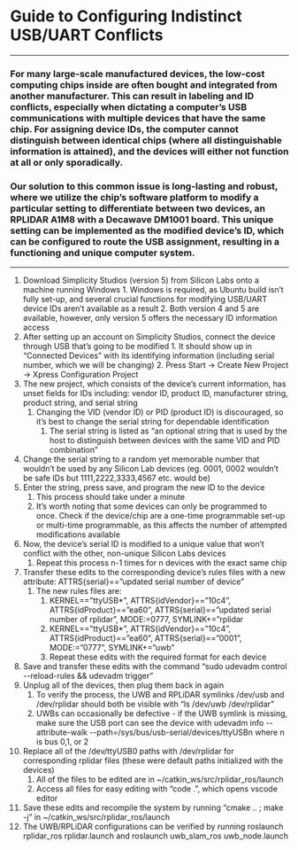 # Guide to Configuring Indistinct USB/UART Conflicts
---
### For many large-scale manufactured devices, the low-cost computing chips inside are often bought and integrated from another manufacturer. This can result in labeling and ID conflicts, especially when dictating a computer’s USB communications with multiple devices that have the same chip. For assigning device IDs, the computer cannot distinguish between identical chips (where all distinguishable information is attained), and the devices will either not function at all or only sporadically.

### Our solution to this common issue is long-lasting and robust, where we utilize the chip’s software platform to modify a particular setting to differentiate between two devices, an RPLIDAR A1M8 with a Decawave DM1001 board. This unique setting can be implemented as the modified device’s ID, which can be configured to route the USB assignment, resulting in a functioning and unique computer system.
---
1. Download Simplicity Studios (version 5) from Silicon Labs onto a machine running Windows
        1. Windows is required, as Ubuntu build isn’t fully set-up, and several crucial functions for modifying USB/UART device IDs aren’t available as a result
        2. Both version 4 and 5 are available, however, only version 5 offers the necessary ID information access 
2. After setting up an account on Simplicity Studios, connect the device through USB that’s going to be modified
        1. It should show up in “Connected Devices” with its identifying information (including serial number, which we will be changing)
        2. Press Start -> Create New Project -> Xpress Configuration Project
3. The new project, which consists of the device’s current information, has unset fields for IDs including: vendor ID, product ID, manufacturer string, product string, and serial string
    1. Changing the VID (vendor ID) or PID (product ID) is discouraged, so it’s best to change the serial string for dependable identification
        1. The serial string is listed as “an optional string that is used by the host to distinguish between devices with the same VID and PID combination”
4. Change the serial string to a random yet memorable number that wouldn’t be used by any Silicon Lab devices (eg. 0001, 0002 wouldn’t be safe IDs but 1111,2222,3333,4567 etc. would be)
5. Enter the string, press save, and program the new ID to the device
    1. This process should take under a minute
    2. It’s worth noting that some devices can only be programmed to once. Check if the device/chip are a one-time programmable set-up or multi-time programmable, as this affects the number of attempted modifications available
6. Now, the device’s serial ID is modified to a unique value that won’t conflict with the other, non-unique Silicon Labs devices
    1. Repeat this process n-1 times for n devices with the exact same chip
7. Transfer these edits to the corresponding device’s rules files with a new attribute: ATTRS{serial}==”updated serial number of device”
    1. The new rules files are:
        1. KERNEL==”ttyUSB*”, ATTRS{idVendor}==”10c4”, ATTRS{idProduct}==”ea60”, ATTRS{serial}==”updated serial number of rplidar”, MODE:=0777, SYMLINK+=”rplidar
        2. KERNEL==”ttyUSB*”, ATTRS{idVendor}==”10c4”, ATTRS{idProduct}==”ea60”, ATTRS{serial}==”0001”, MODE:=”0777”, SYMLINK+=”uwb”
        3. Repeat these edits with the required format for each device
8. Save and transfer these edits with the command “sudo udevadm control --reload-rules && udevadm trigger”
9. Unplug all of the devices, then plug them back in again
    1. To verify the process, the UWB and RPLiDAR symlinks /dev/usb and /dev/rplidar should both be visible with “ls /dev/uwb /dev/rplidar”
    2. UWBs can occasionally be defective - if the UWB symlink is missing, make sure the USB port can see the device with udevadm info --attribute-walk --path=/sys/bus/usb-serial/devices/ttyUSBn where n is bus 0,1, or 2
10. Replace all of the /dev/ttyUSB0 paths with /dev/rplidar for corresponding rplidar files (these were default paths initialized with the devices)
    1. All of the files to be edited are in ~/catkin_ws/src/rplidar_ros/launch
    2. Access all files for easy editing with “code .”, which opens vscode editor
11. Save these edits and recompile the system by running “cmake .. ; make -j” in ~/catkin_ws/src/rplidar_ros/launch
12. The UWB/RPLiDAR configurations can be verified by running roslaunch rplidar_ros rplidar.launch and roslaunch uwb_slam_ros uwb_node.launch
